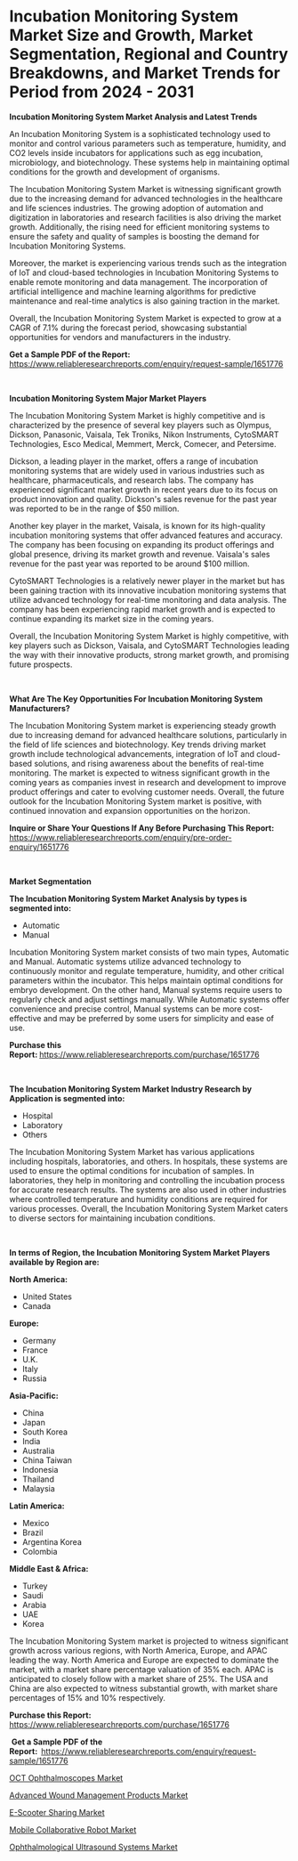 <p><h1>Incubation Monitoring System Market Size and Growth, Market Segmentation, Regional and Country Breakdowns, and Market Trends for Period from 2024 -  2031</h1></p><p><strong>Incubation Monitoring System Market Analysis and Latest Trends</strong></p>
<p><p>An Incubation Monitoring System is a sophisticated technology used to monitor and control various parameters such as temperature, humidity, and CO2 levels inside incubators for applications such as egg incubation, microbiology, and biotechnology. These systems help in maintaining optimal conditions for the growth and development of organisms.</p><p>The Incubation Monitoring System Market is witnessing significant growth due to the increasing demand for advanced technologies in the healthcare and life sciences industries. The growing adoption of automation and digitization in laboratories and research facilities is also driving the market growth. Additionally, the rising need for efficient monitoring systems to ensure the safety and quality of samples is boosting the demand for Incubation Monitoring Systems.</p><p>Moreover, the market is experiencing various trends such as the integration of IoT and cloud-based technologies in Incubation Monitoring Systems to enable remote monitoring and data management. The incorporation of artificial intelligence and machine learning algorithms for predictive maintenance and real-time analytics is also gaining traction in the market.</p><p>Overall, the Incubation Monitoring System Market is expected to grow at a CAGR of 7.1% during the forecast period, showcasing substantial opportunities for vendors and manufacturers in the industry.</p></p>
<p><strong>Get a Sample PDF of the Report:&nbsp;</strong> <a href="https://www.reliableresearchreports.com/enquiry/request-sample/1651776">https://www.reliableresearchreports.com/enquiry/request-sample/1651776</a></p>
<p>&nbsp;</p>
<p><strong>Incubation Monitoring System Major Market Players</strong></p>
<p><p>The Incubation Monitoring System Market is highly competitive and is characterized by the presence of several key players such as Olympus, Dickson, Panasonic, Vaisala, Tek Troniks, Nikon Instruments, CytoSMART Technologies, Esco Medical, Memmert, Merck, Comecer, and Petersime. </p><p>Dickson, a leading player in the market, offers a range of incubation monitoring systems that are widely used in various industries such as healthcare, pharmaceuticals, and research labs. The company has experienced significant market growth in recent years due to its focus on product innovation and quality. Dickson's sales revenue for the past year was reported to be in the range of $50 million.</p><p>Another key player in the market, Vaisala, is known for its high-quality incubation monitoring systems that offer advanced features and accuracy. The company has been focusing on expanding its product offerings and global presence, driving its market growth and revenue. Vaisala's sales revenue for the past year was reported to be around $100 million.</p><p>CytoSMART Technologies is a relatively newer player in the market but has been gaining traction with its innovative incubation monitoring systems that utilize advanced technology for real-time monitoring and data analysis. The company has been experiencing rapid market growth and is expected to continue expanding its market size in the coming years.</p><p>Overall, the Incubation Monitoring System Market is highly competitive, with key players such as Dickson, Vaisala, and CytoSMART Technologies leading the way with their innovative products, strong market growth, and promising future prospects.</p></p>
<p>&nbsp;</p>
<p><strong>What Are The Key Opportunities For Incubation Monitoring System Manufacturers?</strong></p>
<p><p>The Incubation Monitoring System market is experiencing steady growth due to increasing demand for advanced healthcare solutions, particularly in the field of life sciences and biotechnology. Key trends driving market growth include technological advancements, integration of IoT and cloud-based solutions, and rising awareness about the benefits of real-time monitoring. The market is expected to witness significant growth in the coming years as companies invest in research and development to improve product offerings and cater to evolving customer needs. Overall, the future outlook for the Incubation Monitoring System market is positive, with continued innovation and expansion opportunities on the horizon.</p></p>
<p><strong>Inquire or Share Your Questions If Any Before Purchasing This Report:</strong> <a href="https://www.reliableresearchreports.com/enquiry/pre-order-enquiry/1651776">https://www.reliableresearchreports.com/enquiry/pre-order-enquiry/1651776</a></p>
<p>&nbsp;</p>
<p><strong>Market Segmentation</strong></p>
<p><strong>The Incubation Monitoring System Market Analysis by types is segmented into:</strong></p>
<p><ul><li>Automatic</li><li>Manual</li></ul></p>
<p><p>Incubation Monitoring System market consists of two main types, Automatic and Manual. Automatic systems utilize advanced technology to continuously monitor and regulate temperature, humidity, and other critical parameters within the incubator. This helps maintain optimal conditions for embryo development. On the other hand, Manual systems require users to regularly check and adjust settings manually. While Automatic systems offer convenience and precise control, Manual systems can be more cost-effective and may be preferred by some users for simplicity and ease of use.</p></p>
<p><strong>Purchase this Report:&nbsp;</strong><a href="https://www.reliableresearchreports.com/purchase/1651776">https://www.reliableresearchreports.com/purchase/1651776</a></p>
<p>&nbsp;</p>
<p><strong>The Incubation Monitoring System Market Industry Research by Application is segmented into:</strong></p>
<p><ul><li>Hospital</li><li>Laboratory</li><li>Others</li></ul></p>
<p><p>The Incubation Monitoring System Market has various applications including hospitals, laboratories, and others. In hospitals, these systems are used to ensure the optimal conditions for incubation of samples. In laboratories, they help in monitoring and controlling the incubation process for accurate research results. The systems are also used in other industries where controlled temperature and humidity conditions are required for various processes. Overall, the Incubation Monitoring System Market caters to diverse sectors for maintaining incubation conditions.</p></p>
<p>&nbsp;</p>
<p><strong>In terms of Region, the Incubation Monitoring System Market Players available by Region are:</strong></p>
<p>
    <p> <strong> North America: </strong>
        <ul>
            <li>United States</li>
            <li>Canada</li>
        </ul>
        </p> 
    <p> <strong> Europe: </strong>
        <ul>
            <li>Germany</li>
            <li>France</li>
            <li>U.K.</li>
            <li>Italy</li>
            <li>Russia</li>
        </ul>
        </p> 
    <p> <strong> Asia-Pacific: </strong>
        <ul>
            <li>China</li>
            <li>Japan</li>
            <li>South Korea</li>
            <li>India</li>
            <li>Australia</li>
            <li>China Taiwan</li>
            <li>Indonesia</li>
            <li>Thailand</li>
            <li>Malaysia</li>
        </ul>
        </p> 
    <p> <strong> Latin America: </strong>
        <ul>
            <li>Mexico</li>
            <li>Brazil</li>
            <li>Argentina Korea</li>
            <li>Colombia</li>
        </ul>
        </p> 
    <p> <strong> Middle East & Africa: </strong>
        <ul>
            <li>Turkey</li>
            <li>Saudi</li>
            <li>Arabia</li>
            <li>UAE</li>
            <li>Korea</li>
        </ul>
    </p>
    </p>
<p><p>The Incubation Monitoring System market is projected to witness significant growth across various regions, with North America, Europe, and APAC leading the way. North America and Europe are expected to dominate the market, with a market share percentage valuation of 35% each. APAC is anticipated to closely follow with a market share of 25%. The USA and China are also expected to witness substantial growth, with market share percentages of 15% and 10% respectively.</p></p>
<p><strong>Purchase this Report: </strong><a href="https://www.reliableresearchreports.com/purchase/1651776">https://www.reliableresearchreports.com/purchase/1651776</a></p>
<p>&nbsp;<strong>Get a Sample PDF of the Report:&nbsp;&nbsp;</strong><a href="https://www.reliableresearchreports.com/enquiry/request-sample/1651776">https://www.reliableresearchreports.com/enquiry/request-sample/1651776</a></p>
<p><strong></strong></p>
<p><p><a href="https://medium.com/@arnisaleka1951/oct-ophthalmoscopes-market-share-evolution-and-market-growth-trends-2024-2031-e385e659e443">OCT Ophthalmoscopes Market</a></p><p><a href="https://medium.com/@dorinaprifti56/advanced-wound-management-products-market-furnishes-information-on-market-share-market-trends-and-95135e68f0c0">Advanced Wound Management Products Market</a></p><p><a href="https://github.com/tamvrosiya/Market-Research-Report-List-2/blob/main/e-scooter-sharing-market.md">E-Scooter Sharing Market</a></p><p><a href="https://github.com/pizolina/Market-Research-Report-List-3/blob/main/mobile-collaborative-robot-market.md">Mobile Collaborative Robot Market</a></p><p><a href="https://medium.com/@arnisaleka1951/ophthalmological-ultrasound-systems-market-furnishes-information-on-market-share-market-trends-9844b16587d0">Ophthalmological Ultrasound Systems Market</a></p></p>